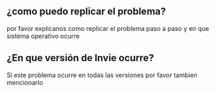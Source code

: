 ## ¿como puedo replicar el problema?
por favor explicanos como replicar el problema paso a paso y en que sistema operativo ocurre
## ¿En que versión de Invie ocurre?
Si este problema ocurre en todas las versiones por favor tambien mencionarlo 

